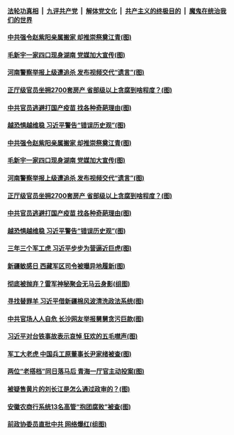 ####  [法轮功真相](../../../../basic/blob/master/README.md?t=04061732) &nbsp;|&nbsp; [九评共产党](../../../../9ping.md/blob/master/README.md?t=04061732) &nbsp;|&nbsp; [解体党文化](../../../../jtdwh.md/blob/master/README.md?t=04061732)  &nbsp;|&nbsp; [共产主义的终极目的](../../../../gczydzjmd.md/blob/master/README.md?t=04061732) &nbsp;|&nbsp; [魔鬼在统治我们的世界](../../../../mgztzwmdsj.md/blob/master/README.md?t=04061732) 

#### [中共强令赵紫阳亲属搬家 却推崇祭奠江青(图)](../pages/p2/967895.md?t=04061732) 

#### [毛新宇一家四口现身湖南 党媒加大宣传(图)](../pages/p2/967889.md?t=04061732) 

#### [河南警察举报上级遭追杀 发布视频交代“遗言”(图)](../pages/p2/967888.md?t=04061732) 

#### [正厅级官员坐拥2700套房产 省部级以上贪腐到啥程度？(图)](../pages/p2/967877.md?t=04061732) 

#### [中共官员逃避打国产疫苗 找各种奇葩理由(图)](../pages/p2/967807.md?t=04061732) 

#### [越恐惧越维稳 习近平警告“错误历史观”(图)](../pages/p2/967785.md?t=04061732) 

#### [中共强令赵紫阳亲属搬家 却推崇祭奠江青(图)](../pages/p2/967895.md?t=04061732) 

#### [毛新宇一家四口现身湖南 党媒加大宣传(图)](../pages/p2/967889.md?t=04061732) 

#### [河南警察举报上级遭追杀 发布视频交代“遗言”(图)](../pages/p2/967888.md?t=04061732) 

#### [正厅级官员坐拥2700套房产 省部级以上贪腐到啥程度？(图)](../pages/p2/967877.md?t=04061732) 

#### [中共官员逃避打国产疫苗 找各种奇葩理由(图)](../pages/p2/967807.md?t=04061732) 

#### [越恐惧越维稳 习近平警告“错误历史观”(图)](../pages/p2/967785.md?t=04061732) 

#### [三年三个军工虎 习近平步步为营逼近巨虎(图)](../pages/p2/967857.md?t=04061732) 

#### [新疆敏感日 西藏军区司令被曝异地履新(图)](../pages/p2/967832.md?t=04061732) 

#### [彻底被抛弃？雷军神秘聚会无马云身影(组图)](../pages/p2/967810.md?t=04061732) 

#### [寻找替罪羊 习近平借新疆棉风波清洗政法系统(图)](../pages/p2/967791.md?t=04061732) 

#### [中共官场人人自危 长沙网友举报舅舅贪污巨款(图)](../pages/p2/967780.md?t=04061732) 

#### [习近平对台铁事故表示哀悼 狂欢的五毛噤声(图)](../pages/p2/967715.md?t=04061732) 

#### [军工大老虎 中国兵工原董事长尹家绪被查(图)](../pages/p2/967714.md?t=04061732) 

#### [两位“老搭档”同日落马后 青海一厅官主动投案(图)](../pages/p2/967706.md?t=04061732) 


#### [被疑售黄片的刘长江是怎么通过政审的？(图)](../pages/p2/967609.md?t=04061732) 

#### [安徽农商行系统13名高管“抱团腐败”被查(图)](../pages/p2/967634.md?t=04061732) 



#### [前政协委员直批中共 网络爆红(组图)](../pages/p2/967631.md?t=04061732) 

